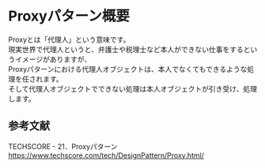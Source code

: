 # Proxyパターン概要
Proxyとは「代理人」という意味です。  
現実世界で代理人というと、弁護士や税理士など本人ができない仕事をするというイメージがありますが、  
Proxyパターンにおける代理人オブジェクトは、本人でなくてもできるような処理を任されます。  
そして代理人オブジェクトでできない処理は本人オブジェクトが引き受け、処理します。  

## 参考文献
TECHSCORE - 21．Proxyパターン  
https://www.techscore.com/tech/DesignPattern/Proxy.html/
